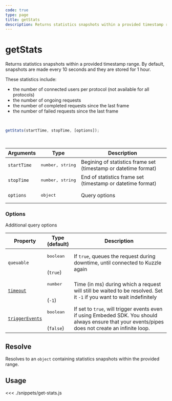 ```yaml
---
code: true
type: page
title: getStats
description: Returns statistics snapshots within a provided timestamp range.
---
```


# getStats

Returns statistics snapshots within a provided timestamp range.
By default, snapshots are made every 10 seconds and they are stored for 1 hour.

These statistics include:

- the number of connected users per protocol (not available for all protocols)
- the number of ongoing requests
- the number of completed requests since the last frame
- the number of failed requests since the last frame

<br/>

```js
getStats(startTime, stopTime, [options]);
```

<br/>

| Arguments   | Type                      | Description                                                     |
| ----------- | ------------------------- | --------------------------------------------------------------- |
| `startTime` | <pre>number, string</pre> | Begining of statistics frame set (timestamp or datetime format) |
| `stopTime`  | <pre>number, string</pre> | End of statistics frame set (timestamp or datetime format)      |
| `options`   | <pre>object</pre>         | Query options                                                   |

### **Options**

Additional query options

| Property   | Type<br/>(default)              | Description                                                                  |
| ---------- | ------------------------------- | ---------------------------------------------------------------------------- |
| `queuable` | <pre>boolean</pre><br/>(`true`) | If `true`, queues the request during downtime, until connected to Kuzzle again |
| [`timeout`](/sdk/7/core-classes/kuzzle/query#timeout)  | <pre>number</pre><br/>   (`-1`)    | Time (in ms) during which a request will still be waited to be resolved. Set it `-1` if you want to wait indefinitely |
| [`triggerEvents`](/sdk/7/core-classes/kuzzle/query#triggerEvents)  | <pre>boolean</pre> <br/>(`false`)| If set to `true`, will trigger events even if using Embeded SDK. You should always ensure that your events/pipes does not create an infinite loop. <SinceBadge version="Kuzzle 2.31.0"/> |

## Resolve

Resolves to an `object` containing statistics snapshots within the provided range.

## Usage

<<< ./snippets/get-stats.js
